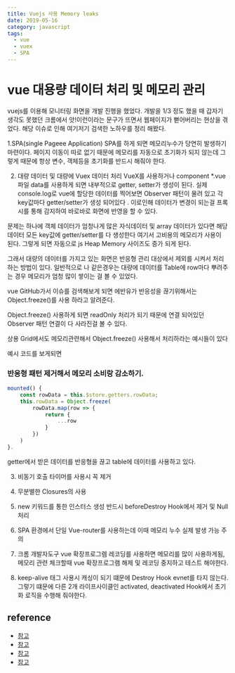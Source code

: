 ```yaml
---
title: Vuejs 사용 Memory leaks
date: 2019-05-16
category: javascript
tags:
  - vue
  - vuex
  - SPA
---
```


# vue 대용량 데이터 처리 및 메모리 관리

vuejs를 이용해 모니터링 화면을 개발 진행을 했었다. 개발을 1/3 정도 했을 때 갑자기 생각도 못했던 크롬에서 앗!이런이라는 문구가 뜨면서 웹페이지가 뻗어버리는 현상을 겪었다. 해당 이슈로
인해 여기저기 검색한 노하우를 정리 해봤다.


1.SPA(single Pageee Application)
SPA를 하게 되면 메모리누수가 당연히 발생하기 마련이다. 페이지 이동이 따로 없기 때문에
메모리를 자동으로 초기화가 되지 않는데 그렇게 때문에 항상 변수, 객체등을 초기화를 반드시 해줘야 한다.

2. 대량 데이터 및 대량에 Vuex 데이터 처리
VueX를 사용하거나 component *.vue 파일 data를 사용하게 되면 내부적으로 getter, setter가
생성이 된다. 실제 console.log로 vue에 할당한 데이터를 찍어보면 Observer 패턴이 물려 있고
각 key값마다 getter/setter가 생성 되어있다 .
이로인해 데이터가 변경이 되는걸 프록시를 통해 감지하여 바로바로 화면에 반영을 할 수 있다.

문제는 하나에 객체 데이터가 엄청나게 많은 자식데이터 및 array 데이터가 있다면 해당 데이터 모든 key값에 getter/setter를 다 생성한다 여기서 고비용의 메모리가 사용이 된다. 그렇게 되면 자동으로 js Heap Memory 사이즈도 증가 되게 된다.

그래서 대량의 데이터를 가지고 있는 화면은 반응형 관리 대상에서 제외를 시켜서 처리하는 방법이
있다. 일반적으로 나 같은경우는 대량에 데이터를 Table에 row마다 뿌려주는 경우 메모리가 엄청 많이 쌓이는 걸 볼 수 있었다.

vue GitHub가서 이슈를 검색해보게 되면 에반유가 반응성을 끊기위해서는 Object.freeze()를 사용 하라고 알려준다.

Object.freeze() 사용하게 되면 readOnly 처리가 되기 때문에 연결 되어있던 Observer 패턴 연결이 다 사라진걸 볼 수 있다.

상용 Grid에서도 메모리관련해서 Object.freeze() 사용해서 처리하라는 예시들이 있다

예시 코드를 보게되면


### 반응형 패턴 제거해서 메모리 소비랑 감소하기.
```javascript
mounted() {
    const rowData = this.$store.getters.rowData;
    this.rowData = Object.freeze(
        rowData.map(row => {
            return {
                ...row
            }
        })
    )
}.
```

getter에서 받은 데이터를 반응형을 끊고 table에 데이터를 사용하고 있다.


3. 비동기 호출 타이머를 사용시 꼭 제거

4. 무분별한 Closures의 사용

5. new 키워드를 통한 인스터스 생성 반드시 beforeDestroy Hook에서 제거 및 Null 처리

6. SPA  환경에서 단일 Vue-router를 사용하는데 이때 메모리 누수 실제 발생 가능 주의

7. 크롬 개발자도구 vue 확장프로그렘 레코딩를 사용하면 메모리를 많이 사용하게됨, 메모리 관련
체크할때 vue 확장프로그램 해제 및 레코딩 중지하고 테스트 해야한다.

8. keep-alive 태그 사용시 캐싱이 되기 떄문에 Destroy Hook evnet를 타지 않는다. 그렇기 떄문에 다른 2개 라이프사이클인 activated, deactivated Hook에서 초기화 로직을 수행해 줘야한다.



## reference
- [참고](https://vuejs.org/v2/cookbook/avoiding-memory-leaks.html)
- [참고](https://github.com/vuejs/vue/issues/4384)
- [참고](https://github.com/vuejs/vuex/issues/1507)
- [참고](https://github.com/vuejs/vue-devtools/issues/210)


